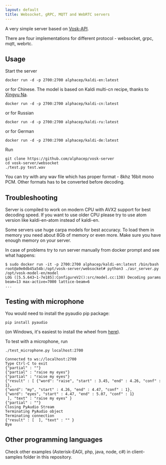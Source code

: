 ```yaml
---
layout: default
title: Websocket, gRPC, MQTT and WebRTC servers
---
```


A very simple server based on [Vosk-API](https://github.com/alphacep/vosk-api).

There are four implementations for different protocol - websocket, grpc, mqtt, webrtc.

## Usage

Start the server

```
docker run -d -p 2700:2700 alphacep/kaldi-en:latest
```

or for Chinese. The model is based on Kaldi multi-cn recipe, thanks to [Xingyu Na](https://github.com/naxingyu).

```
docker run -d -p 2700:2700 alphacep/kaldi-cn:latest
```

or for Russian

```
docker run -d -p 2700:2700 alphacep/kaldi-ru:latest
```

or for German

```
docker run -d -p 2700:2700 alphacep/kaldi-de:latest
```

Run

```
git clone https://github.com/alphacep/vosk-server
cd vosk-server/websocket
./test.py test.wav
```

You can try with any wav file which has proper format - 8khz 16bit mono PCM.
Other formats has to be converted before decoding.

## Troubleshooting

Server is compiled to work on modern CPU with AVX2 support for best decoding speed. If you want to use older CPU please try to use atom version like kaldi-en-atom instead of kaldi-en.

Some servers use huge carpa models for best accuracy. To load them in memory you need about 8Gb of memory or even more. Make sure you have enough memory on your server.

In case of problems try to run server manually from docker prompt and see what happens:

```
$ sudo docker run -it -p 2700:2700 alphacep/kaldi-en:latest /bin/bash
root@a9e0db45a54b:/opt/vosk-server/websocket# python3 ./asr_server.py /opt/vosk-model-en/model
LOG ([5.5.643~1-7e185]:ConfigureV2():src/model.cc:138) Decoding params beam=13 max-active=7000 lattice-beam=6
...
```

## Testing with microphone

You would need to install the pyaudio pip package:

```
pip install pyaudio
```

(on Windows, it's easiest to install the wheel from [here](https://www.lfd.uci.edu/~gohlke/pythonlibs/#pyaudio)).


To test with a microphone, run

```
./test_microphone.py localhost:2700

Connected to ws://localhost:2700
Type Ctrl-C to exit
{"partial" : ""}
{"partial" : "raise my eyes"}
{"partial" : "raise my eyes"}
{"result" : [ {"word": "raise", "start" : 3.45, "end" : 4.26, "conf" : 1},
{"word": "my", "start" : 4.26, "end" : 4.47, "conf" : 1},
{"word": "eyes", "start" : 4.47, "end" : 5.07, "conf" : 1}
 ], "text" : "raise my eyes" }
{"partial" : ""}
Closing PyAudio Stream
Terminating PyAudio object
Terminating connection
{"result" : [  ], "text" : "" }
Bye
```

## Other programming languages

Check other examples (Asterisk-EAGI, php, java, node, c#) in client-samples folder in this repository.
